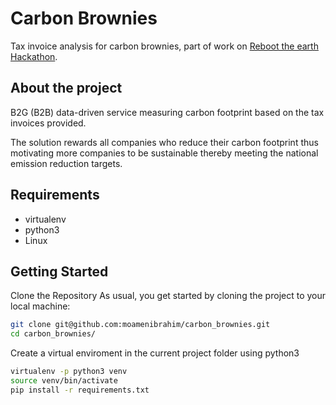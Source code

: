# Carbon Brownies

Tax invoice analysis for carbon brownies, part of work on [Reboot the earth Hackathon](https://until.un.org/reboottheearth).

## About the project

B2G (B2B) data-driven service measuring carbon footprint based on the tax invoices provided.

The solution rewards all companies who reduce their carbon footprint  thus motivating more companies to be sustainable thereby meeting the national emission reduction targets.

## Requirements

* virtualenv
* python3
* Linux

## Getting Started

Clone the Repository
As usual, you get started by cloning the project to your local machine:

```bash
git clone git@github.com:moamenibrahim/carbon_brownies.git
cd carbon_brownies/
```

Create a virtual enviroment in the current project folder using python3

```bash
virtualenv -p python3 venv
source venv/bin/activate
pip install -r requirements.txt
```
